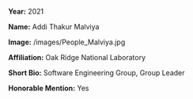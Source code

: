 **Year:** 2021

**Name:** Addi Thakur Malviya

**Image:** /images/People_Malviya.jpg

**Affiliation:** Oak Ridge National Laboratory

**Short Bio:** Software Engineering Group, Group Leader

**Honorable Mention:** Yes
